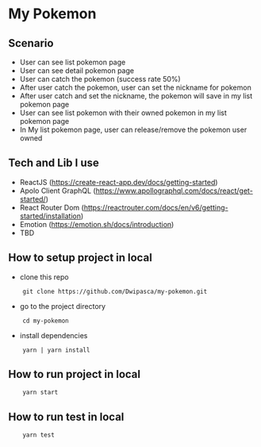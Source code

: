 # My Pokemon

## Scenario

- User can see list pokemon page
- User can see detail pokemon page
- User can catch the pokemon (success rate 50%)
- After user catch the pokemon, user can set the nickname for pokemon
- After user catch and set the nickname, the pokemon will save in my list pokemon page
- User can see list pokemon with their owned pokemon in my list pokemon page
- In My list pokemon page, user can release/remove the pokemon user owned

## Tech and Lib I use

- ReactJS (https://create-react-app.dev/docs/getting-started)
- Apolo Client GraphQL (https://www.apollographql.com/docs/react/get-started/)
- React Router Dom (https://reactrouter.com/docs/en/v6/getting-started/installation)
- Emotion (https://emotion.sh/docs/introduction)
- TBD

## How to setup project in local

- clone this repo

```
    git clone https://github.com/Dwipasca/my-pokemon.git
```

- go to the project directory

```
    cd my-pokemon
```

- install dependencies

```
    yarn | yarn install
```

## How to run project in local

```
    yarn start
```

## How to run test in local

```
    yarn test
```
